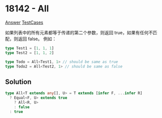 # 18142 - All

[Answer](https://github.com/lybenson/ts-checker/blob/master/src/18142-medium-all/template.ts) [TestCases](https://github.com/lybenson/ts-checker/blob/master/src/18142-medium-all/test-cases.ts)

如果列表中的所有元素都等于传递的第二个参数，则返回 true，如果有任何不匹配，则返回 false。
例如：

```ts
type Test1 = [1, 1, 1]
type Test2 = [1, 1, 2]

type Todo = All<Test1, 1> // should be same as true
type Todo2 = All<Test2, 1> // should be same as false
```

## Solution

```ts
type All<T extends any[], U> = T extends [infer F, ...infer R]
  ? Equal<F, U> extends true
    ? All<R, U>
    : false
  : true
```
